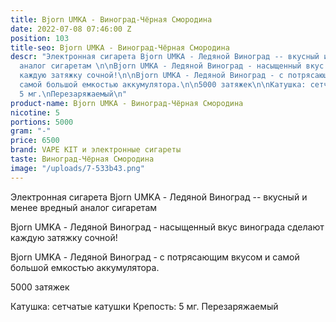 ```yaml
---
title: Bjorn UMKA - Виноград-Чёрная Смородина
date: 2022-07-08 07:46:00 Z
position: 103
title-seo: Bjorn UMKA - Виноград-Чёрная Смородина
descr: "Электронная сигарета Bjorn UMKA - Ледяной Виноград -- вкусный и менее вредный
  аналог сигаретам \n\nBjorn UMKA - Ледяной Виноград - насыщенный вкус винограда сделают
  каждую затяжку сочной!\n\nBjorn UMKA - Ледяной Виноград - с потрясающим вкусом и
  самой большой емкостью аккумулятора.\n\n5000 затяжек\n\nКатушка: сетчатые катушки\nКрепость:
  5 мг.\nПерезаряжаемый\n"
product-name: Bjorn UMKA - Виноград-Чёрная Смородина
nicotine: 5
portions: 5000
gram: "-"
price: 6500
brand: VAPE KIT и электронные сигареты
taste: Виноград-Чёрная Смородина
image: "/uploads/7-533b43.png"
---
```


Электронная сигарета Bjorn UMKA - Ледяной Виноград -- вкусный и менее вредный аналог сигаретам 

Bjorn UMKA - Ледяной Виноград - насыщенный вкус винограда сделают каждую затяжку сочной!

Bjorn UMKA - Ледяной Виноград - с потрясающим вкусом и самой большой емкостью аккумулятора.

5000 затяжек

Катушка: сетчатые катушки
Крепость: 5 мг.
Перезаряжаемый
